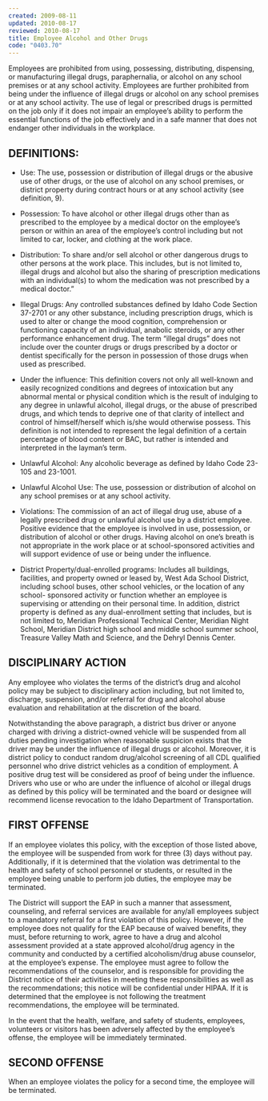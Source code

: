 ```yaml
---
created: 2009-08-11
updated: 2010-08-17
reviewed: 2010-08-17
title: Employee Alcohol and Other Drugs
code: "0403.70"
---
```


Employees are prohibited from using, possessing, distributing, dispensing, or manufacturing illegal drugs, paraphernalia, or alcohol on any school premises or at any school activity. Employees are further prohibited from being under the influence of illegal drugs or alcohol on any school premises or at any school activity. The use of legal or prescribed drugs is permitted on the job only if it does not impair an employee’s ability to perform the essential functions of the job effectively and in a safe manner that does not endanger other individuals in the workplace.

## DEFINITIONS:

- Use: The use, possession or distribution of illegal drugs or the abusive use of other drugs, or the use of alcohol on any school premises, or district property during contract hours or at any school activity (see definition, 9).

- Possession: To have alcohol or other illegal drugs other than as prescribed to the employee by a medical doctor on the employee’s person or within an area of the employee’s control including but not limited to car, locker, and clothing at the work place.

- Distribution: To share and/or sell alcohol or other dangerous drugs to other persons at the work place. This includes, but is not limited to, illegal drugs and alcohol but also the sharing of prescription medications with an individual(s) to whom the medication was not prescribed by a medical doctor.”

- Illegal Drugs: Any controlled substances defined by Idaho Code Section 37-2701 or any other substance, including prescription drugs, which is used to alter or change the mood cognition, comprehension or functioning capacity of an individual, anabolic steroids, or any other performance enhancement drug. The term “illegal drugs” does not include over the counter drugs or drugs prescribed by a doctor or dentist specifically for the person in possession of those drugs when used as prescribed.

- Under the influence: This definition covers not only all well-known and easily recognized conditions and degrees of intoxication but any abnormal mental or physical condition which is the result of indulging to any degree in unlawful alcohol, illegal drugs, or the abuse of prescribed drugs, and which tends to deprive one of that clarity of intellect and control of himself/herself which is/she would otherwise possess. This definition is not intended to represent the legal definition of a certain percentage of blood content or BAC, but rather is intended and interpreted in the layman’s term.

- Unlawful Alcohol: Any alcoholic beverage as defined by Idaho Code 23-105 and 23-1001.

- Unlawful Alcohol Use: The use, possession or distribution of alcohol on any school premises or at any school activity.

- Violations: The commission of an act of illegal drug use, abuse of a legally prescribed drug or unlawful alcohol use by a district employee. Positive evidence that the employee is involved in use, possession, or distribution of alcohol or other drugs. Having alcohol on one’s breath is not appropriate in the work place or at school-sponsored activities and will support evidence of use or being under the influence.

- District Property/dual-enrolled programs: Includes all buildings, facilities, and property owned or leased by, West Ada School District, including school buses, other school vehicles, or the location of any school- sponsored activity or function whether an employee is supervising or attending on their personal time. In addition, district property is defined as any dual-enrollment setting that includes, but is not limited to, Meridian Professional Technical Center, Meridian Night School, Meridian District high school and middle school summer school, Treasure Valley Math and Science, and the Dehryl Dennis Center.

## DISCIPLINARY ACTION

Any employee who violates the terms of the district’s drug and alcohol policy may be subject to disciplinary action including, but not limited to, discharge, suspension, and/or referral for drug and alcohol abuse evaluation and rehabilitation at the discretion of the board.

Notwithstanding the above paragraph, a district bus driver or anyone charged with driving a district-owned vehicle will be suspended from all duties pending investigation when reasonable suspicion exists that the driver may be under the influence of illegal drugs or alcohol. Moreover, it is district policy to conduct random drug/alcohol screening of all CDL qualified personnel who drive district vehicles as a condition of employment. A positive drug test will be considered as proof of being under the influence. Drivers who use or who are under the influence of alcohol or illegal drugs as defined by this policy will be terminated and the board or designee will recommend license revocation to the Idaho Department of Transportation.

## FIRST OFFENSE

If an employee violates this policy, with the exception of those listed above, the employee will be suspended from work for three (3) days without pay. Additionally, if it is determined that the violation was detrimental to the health and safety of school personnel or students, or resulted in the employee being unable to perform job duties, the employee may be terminated.

The District will support the EAP in such a manner that assessment, counseling, and referral services are available for any/all employees subject to a mandatory referral for a first violation of this policy. However, if the employee does not qualify for the EAP because of waived benefits, they must, before returning to work, agree to have a drug and alcohol assessment provided at a state approved alcohol/drug agency in the community and conducted by a certified alcoholism/drug abuse counselor, at the employee’s expense. The employee must agree to follow the recommendations of the counselor, and is responsible for providing the District notice of their activities in meeting these responsibilities as well as the recommendations; this notice will be confidential under HIPAA. If it is determined that the employee is not following the treatment recommendations, the employee will be terminated.

In the event that the health, welfare, and safety of students, employees, volunteers or visitors has been adversely affected by the employee’s offense, the employee will be immediately terminated.

## SECOND OFFENSE

When an employee violates the policy for a second time, the employee will be terminated.

